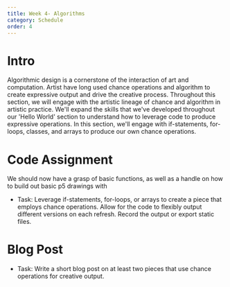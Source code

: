 ```yaml
---
title: Week 4- Algorithms
category: Schedule
order: 4
---
```


# Intro
Algorithmic design is a cornerstone of the interaction of art and computation. Artist have long used chance operations and algorithm to create expressive output and drive the creative process. Throughout this section, we will engage with the artistic lineage of chance and algorithm in artistic practice. We'll expand the skills that we've developed throughout our 'Hello World' section to understand how to leverage code to produce expressive operations. In this section, we'll engage with if-statements, for-loops, classes, and arrays to produce our own chance operations. 

# Code Assignment
We should now have a grasp of basic functions, as well as a handle on how to build out basic p5 drawings with 

* Task: Leverage if-statements, for-loops, or arrays to create a piece that employs chance operations. Allow for the code to flexibly output different versions on each refresh. Record the output or export static files. 

# Blog Post

* Task: Write a short blog post on at least two pieces that use chance operations for creative output. 